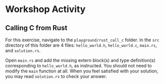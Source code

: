 # Workshop Activity

## Calling C from Rust
For this exercise, navigate to the `playground/rust_call_c` folder. In the `src` directory of this folder are 4 files: `hello_world.h`, `hello_world.c`, `main.rs`, and `solution.rs`.

Open `main.rs` and add the missing extern block(s) and type definition(s) corresponding to `hello_world.h`, as instructed. You should not need to modify the `main` function at all. When you feel satisfied with your solution, you may read `solution.rs` to check your answer.

